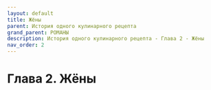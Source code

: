 ```yaml
---
layout: default
title: Жёны
parent: История одного кулинарного рецепта
grand_parent: РОМАНЫ
description: История одного кулинарного рецепта - Глава 2 - Жёны
nav_order: 2
---
```


#  Глава 2. Жёны
